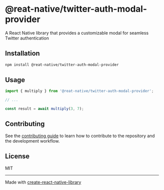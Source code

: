 # @reat-native/twitter-auth-modal-provider

A React Native library that provides a customizable modal for seamless Twitter authentication

## Installation

```sh
npm install @reat-native/twitter-auth-modal-provider
```

## Usage


```js
import { multiply } from '@reat-native/twitter-auth-modal-provider';

// ...

const result = await multiply(3, 7);
```


## Contributing

See the [contributing guide](CONTRIBUTING.md) to learn how to contribute to the repository and the development workflow.

## License

MIT

---

Made with [create-react-native-library](https://github.com/callstack/react-native-builder-bob)

